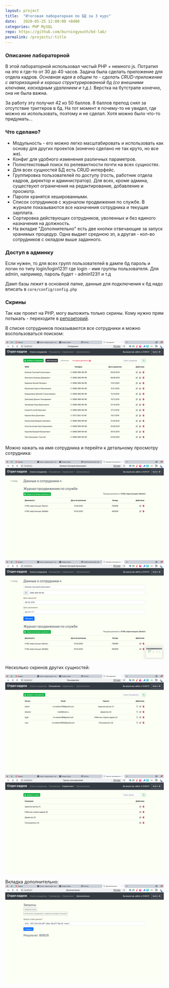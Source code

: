 ```yaml
---
layout: project
title:  "Итоговая лабораторная по БД за 3 курс"
date:   2020-05-25 12:00:00 +0400
categories: PHP MySQL
repo: https://github.com/burningyouth/bd-lab/
permalink: /projects/:title
---
```


### Описание лабораторной

В этой лабораторной использовал чистый PHP + немного js. Потратил на это я где-то от 30 до 40 часов. Задача была сделать приложение для отдела кадров. *Основная идея в общем то - сделать CRUD-приложение с авторизацией и хорошо структурированной бд (со внешними ключами, каскадным удалением и т.д.).* Верстка на бутстрапе конечно, она не была важна.

За работу эту получил 42 из 50 баллов. 8 баллов препод снял за отсутствие триггеров в бд. На тот момент я почему-то не увидел, где можно их использовать, поэтому и не сделал. Хотя можно было что-то придумать...

### Что сделано?

* Модульность - его можно легко масштабировать и использовать как основу для других проектов (конечно сделано не так круто, но все же).
* Конфиг для удобного изменения различных параметров.
* Полнотекстовый поиск по релевантности почти на всех сущностях.
* Для всех сущностей БД есть CRUD интерфейс.
* Группировка пользователей по доступу (гость, работник отдела кадров, директор и администратор). Для всех, кроме админа, существуют ограничения на редактирование, добавление и просмотр.
* Пароли хранятся хешированными.
* Список сотрудников с журналом продвижения по службе. В журнале показываются все назначения сотрудника и текущая зарплата.
* Сортировка действующих сотрудников, уволенных и без единого назначения на должность.
* На вкладке "Дополнительно" есть две кнопки отвечающие за запуск хранимых процедур. Одна выдает среднюю зп, а другая - кол-во сотрудников с окладом выше заданного.
  
### Доступ в админку
Если нужен, то для всех групп пользователей в дампе бд пароль и логин по типу login/login123!! где login - имя группы пользователя. Для admin, например, пароль будет - admin123!! и т.д

Дамп базы лежит в основной папке, данные для подключения к бд надо вписать в `core/config/config.php`

### Скрины
Так как проект на PHP, могу выложить только скрины. Кому нужно прям потыкать - переходите в [репозиторий]({{page.repo}}).

В списке сотрудников показываются все сотрудники и можно воспользоваться поиском:

![Скрин 1](/assets/img/bd1.png)

Можно нажать на имя сотрудника и перейти к детальному просмотру сотрудника:

![Скрин 2](/assets/img/bd2.png)
![Скрин 3](/assets/img/bd3.png)

Несколько скринов других сущностей:

![Скрин 4](/assets/img/bd4.png)
![Скрин 5](/assets/img/bd5.png)

Вкладка дополнительно:
![Скрин 6](/assets/img/bd6.png)
